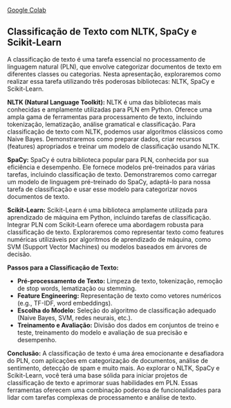 [Google Colab]([https://colab.research.google.com/drive/12lK3Mr83Ez7Z6NhzyEiYzcCL80pICEYH#scrollTo=aCqDnE0FIB2F])

## **Classificação de Texto com NLTK, SpaCy e Scikit-Learn**

A classificação de texto é uma tarefa essencial no processamento de linguagem natural (PLN), que envolve categorizar documentos de texto em diferentes classes ou categorias. Nesta apresentação, exploraremos como realizar essa tarefa utilizando três poderosas bibliotecas: NLTK, SpaCy e Scikit-Learn.

**NLTK (Natural Language Toolkit):**
NLTK é uma das bibliotecas mais conhecidas e amplamente utilizadas para PLN em Python. Oferece uma ampla gama de ferramentas para processamento de texto, incluindo tokenização, lematização, análise gramatical e classificação. Para classificação de texto com NLTK, podemos usar algoritmos clássicos como Naive Bayes. Demonstraremos como preparar dados, criar recursos (features) apropriados e treinar um modelo de classificação usando NLTK.

**SpaCy:**
SpaCy é outra biblioteca popular para PLN, conhecida por sua eficiência e desempenho. Ele fornece modelos pré-treinados para várias tarefas, incluindo classificação de texto. Demonstraremos como carregar um modelo de linguagem pré-treinado do SpaCy, adaptá-lo para nossa tarefa de classificação e usar esse modelo para categorizar novos documentos de texto.

**Scikit-Learn:**
Scikit-Learn é uma biblioteca amplamente utilizada para aprendizado de máquina em Python, incluindo tarefas de classificação. Integrar PLN com Scikit-Learn oferece uma abordagem robusta para classificação de texto. Exploraremos como representar texto como features numéricas utilizáveis por algoritmos de aprendizado de máquina, como SVM (Support Vector Machines) ou modelos baseados em árvores de decisão.

**Passos para a Classificação de Texto:**
- **Pré-processamento de Texto:** Limpeza de texto, tokenização, remoção de stop words, lematização ou stemming.
- **Feature Engineering:** Representação de texto como vetores numéricos (e.g., TF-IDF, word embeddings).
- **Escolha do Modelo:** Seleção do algoritmo de classificação adequado (Naive Bayes, SVM, redes neurais, etc.).
- **Treinamento e Avaliação:** Divisão dos dados em conjuntos de treino e teste, treinamento do modelo e avaliação de sua precisão e desempenho.

**Conclusão:**
A classificação de texto é uma área emocionante e desafiadora do PLN, com aplicações em categorização de documentos, análise de sentimento, detecção de spam e muito mais. Ao explorar o NLTK, SpaCy e Scikit-Learn, você terá uma base sólida para iniciar projetos de classificação de texto e aprimorar suas habilidades em PLN. Essas ferramentas oferecem uma combinação poderosa de funcionalidades para lidar com tarefas complexas de processamento e análise de texto.
